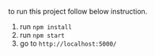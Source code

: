 to run this project follow below instruction.

1. run `npm install`
2. run `npm start`
3. go to `http://localhost:5000/`